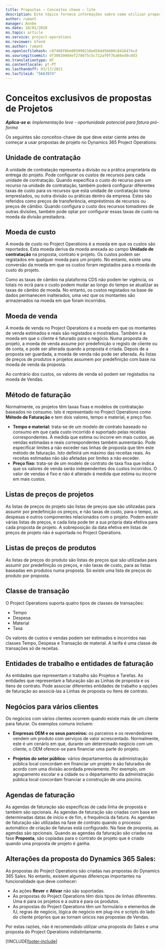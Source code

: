 ```yaml
---
title: Propostas – Conceitos chave – lite
description: Este tópico fornece informações sobre como utilizar propostas de projeto no Project Operations.
author: rumant
manager: Annbe
ms.date: 10/01/2020
ms.topic: article
ms.service: project-operations
ms.reviewer: kfend
ms.author: rumant
ms.openlocfilehash: c97488f8be003099210ed58dd5b609c8416474cd
ms.sourcegitcommit: df30839484ef278675c5c712af0f7ba66ed9cdd3
ms.translationtype: HT
ms.contentlocale: pt-PT
ms.lasthandoff: 03/17/2021
ms.locfileid: "5663974"
---
```

# <a name="concepts-unique-to-project-quotes"></a>Conceitos exclusivos de propostas de Projetos

_**Aplica-se a:** Implementação leve - oportunidade potencial para fatura pró-forma_


Os seguintes são conceitos-chave de que deve estar ciente antes de começar a usar propostas de projeto no Dynamics 365 Project Operations:

## <a name="contracting-unit"></a>Unidade de contratação

A unidade de contratação representa a divisão ou a prática proprietária da entrega do projeto. Pode configurar os custos de recursos para cada unidade de contratação. Quando especifica o custo do recurso para um recurso na unidade de contratação, também poderá configurar diferentes taxas de custo para os recursos que esta unidade de contratação toma emprestados, ou outra divisão ou práticas dentro da empresa. Estes são referidos como preços de transferência, empréstimos de recursos ou preços de câmbio. Quando configura o custo dos recursos tomadores de outras divisões, também pode optar por configurar essas taxas de custo na moeda da divisão prestadora.

## <a name="cost-currency"></a>Moeda de custo

A moeda de custo no Project Operations é a moeda em que os custos são reportados. Esta moeda deriva da moeda anexada ao campo **Unidade de contratação** na proposta, contrato e projeto. Os custos podem ser registados em qualquer moeda para um projeto. No entanto, existe uma conversão da moeda em que os custos foram registados para a moeda de custo do projeto.

Como as taxas de câmbio na plataforma CDS não podem ter vigência, os totais no ecrã para o custo podem mudar ao longo do tempo se atualizar as taxas de câmbio de moeda. No entanto, os custos registados na base de dados permanecem inalterados, uma vez que os montantes são armazenados na moeda em que foram incorridos.

## <a name="sales-currency"></a>Moeda de venda

A moeda de venda no Project Operations é a moeda em que os montantes de venda estimados e reais são registados e mostrados. Também é a moeda em que o cliente é faturado para o negócio. Numa proposta de projeto, a moeda de venda assume por predefinição o registo de cliente ou de conta, e pode ser alterada quando a proposta é criada. Depois de a proposta ser guardada, a moeda de venda não pode ser alterada. As listas de preços de produtos e projetos assumem por predefinição com base na moeda de venda da proposta.

Ao contrário dos custos, os valores de venda só podem ser registados na moeda de Vendas.

## <a name="billing-method"></a>Método de faturação

Normalmente, os projetos têm taxas fixas e modelos de contratação baseados no consumo. Isto é representado no Project Operations como **Método de Faturação** e tem dois valores, tempo e material, e preço fixo.

- **Tempo e material:** trata-se de um modelo de contrato baseado no consumo em que cada custo incorrido é suportado pelas receitas correspondentes. À medida que estima ou incorre em mais custos, as vendas estimadas e reais correspondentes também aumentarão. Pode especificar limites a não exceder nas linhas de proposta que têm este método de faturação. Isto definirá um máximo das receitas reais. As receitas estimadas não são afetadas por limites a não exceder.
- **Preço fixo:** trata-se de um modelo de contrato de taxa fixa que indica que os valores de venda serão independentes dos custos incorridos. O valor de vendas é fixo e não é alterado à medida que estima ou incorre em mais custos.

## <a name="project-price-lists"></a>Listas de preços de projetos

As listas de preços do projeto são listas de preços que são utilizadas para assumir por predefinição os preços, e não taxas de custo, para o tempo, as despesas e outros componentes relacionados com o projeto. Podem existir várias listas de preços, e cada lista pode ter a sua própria data efetiva para cada proposta de projeto. A sobreposição da data efetiva em listas de preços de projeto não é suportada no Project Operations.

## <a name="product-price-lists"></a>Listas de preços de produtos

As listas de preços do produto são listas de preços que são utilizadas para assumir por predefinição os preços, e não taxas de custo, para as listas baseadas em produtos numa proposta. Só existe uma lista de preços do produto por proposta.

## <a name="transaction-classes"></a>Classe de transação

O Project Operations suporta quatro tipos de classes de transações:

- Tempo
- Despesa
- Material
- Taxa

Os valores de custos e vendas podem ser estimados e incorridos nas classes Tempo, Despesa e Transação de material. A tarifa é uma classe de transações só de receitas.

## <a name="work-entities-and-billing-entities"></a>Entidades de trabalho e entidades de faturação

As entidades que representam o trabalho são Projetos e Tarefas. As entidades que representam a faturação são as Linhas de proposta e os Itens de contrato. Pode associar diferentes entidades de trabalho a opções de faturação ao associá-las a Linhas de proposta ou Itens de contrato.

## <a name="multi-customer-deals"></a>Negócios para vários clientes

Os negócios com vários clientes ocorrem quando existe mais de um cliente para faturar. Os exemplos comuns incluem:

- **Empresas OEM e os seus parceiros:** os parceiros e os revendedores vendem um produto com serviços de valor acrescentado. Normalmente, este é um cenário em que, durante um determinado negócio com um cliente, o OEM oferece-se para financiar uma parte do projeto. 

- **Projetos do setor público:** vários departamentos da administração pública local concordam em financiar um projeto e são faturados de acordo com uma divisão acordada previamente. Por exemplo, um agrupamento escolar e a cidade ou o departamento da administração pública local concordam financiar a construção de uma piscina.

## <a name="invoice-schedules"></a>Agendas de faturação

As agendas de faturação são específicas de cada linha de proposta e também são opcionais. As agendas de faturação são criadas com base em determinadas datas de início e de fim, e frequência da fatura. As agendas de faturação são utilizadas na fase de contrato quando o processo automático de criação de faturas está configurado. Na fase de proposta, as agendas são opcionais. Quando as agendas da faturação são criadas na fase **Proposta**, são copiadas para o contrato de projeto que é criado quando uma proposta de projeto é ganha.

## <a name="changes-from-dynamics-365-sales-quote"></a>Alterações da proposta do Dynamics 365 Sales:

As propostas do Project Operations são criadas nas propostas do Dynamics 365 Sales. No entanto, existem algumas diferenças importantes na funcionalidade que deve conhecer:

- As ações **Rever** e **Ativar** não são suportadas.
- As propostas do Project Operations têm dois tipos de linhas diferentes. Uma é para os projetos e a outra é para os produtos.
- As propostas do Project Operations têm um formulário e elementos de IU, regras de negócio, lógica de negócio em plug-ins e scripts do lado do cliente próprios que as tornam únicos nas propostas de Vendas.

Por estas razões, não é recomendado utilizar uma proposta do Sales e uma proposta do Project Operations indistintamente.


[!INCLUDE[footer-include](../../includes/footer-banner.md)]
